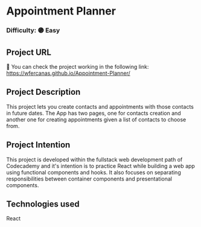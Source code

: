 # Appointment Planner

### Difficulty: 🟣 Easy

## Project URL

🚀 You can check the project working in the following link: https://wfercanas.github.io/Appointment-Planner/

## Project Description

This project lets you create contacts and appointments with those contacts in future dates. The App has two pages, one for contacts creation and another one for creating appointments given a list of contacts to choose from.

## Project Intention

This project is developed within the fullstack web development path of Codecademy and it's intention is to practice React while building a web app using functional components and hooks. It also focuses on separating responsibilities between container components and presentational components.

## Technologies used

React
